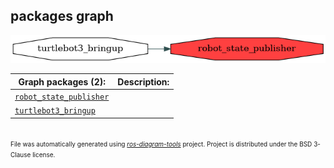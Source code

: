 <!--
File was automatically generated using 'ros-diagram-tools' project.
Project is distributed under the BSD 3-Clause license.
-->

## packages graph

[![robot_state_publisher](robot_state_publisher.png "robot_state_publisher")](robot_state_publisher.png)


| Graph packages (2): | Description: |
| ------------------- | ------------ |
| [`robot_state_publisher`](robot_state_publisher.md) |  |
| [`turtlebot3_bringup`](turtlebot3_bringup.md) |  |


</br>
<font size="1">
File was automatically generated using <a href="https://github.com/anetczuk/ros-diagram-tools"><i>ros-diagram-tools</i></a> project.
Project is distributed under the BSD 3-Clause license.
</font>
